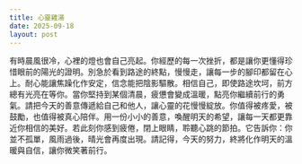 ```yaml
---
title: 心靈雞湯
date: 2025-09-18
layout: post
---
```


有時晨風很冷，心裡的燈也會自己亮起。你經歷的每一次挫折，都是讓你更懂得珍惜眼前的陽光的證明。別急於看到路途的終點，慢慢走，讓每一步的腳印都留在心上。耐心能讓焦躁化作安定，信念能把陰影驅散。相信自己，即使路途坎坷，前方總有光亮在等你。當你堅持到某個清晨，疲憊會變成溫暖，點亮你繼續前行的勇氣。請把今天的善意傳遞給自己和他人，讓心靈的花慢慢綻放。你值得被疼愛，被鼓勵，也值得被真心陪伴。用一份小小的善意，喚醒明天的希望，讓每一天都更靠近你相信的美好。若此刻你感到疲倦，閉上眼睛，聆聽心跳的節拍。它告訴你：你並不孤單，風雨過後，晴光會再度出現。請記得，今天的努力，終將化作明天的溫暖與自信，讓你微笑著前行。